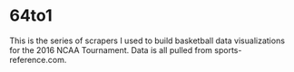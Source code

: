 # 64to1
This is the series of scrapers I used to build basketball data visualizations for the 2016 NCAA Tournament. Data is all pulled from sports-reference.com.
